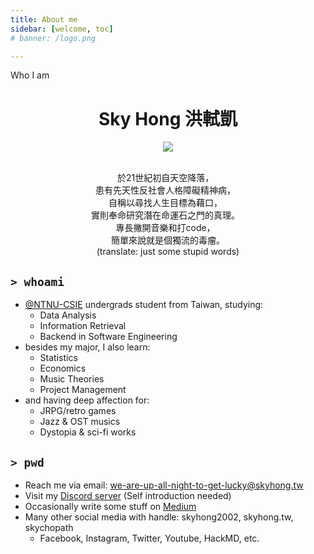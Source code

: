 ```yaml
---
title: About me
sidebar: [welcome, toc]
# banner: /logo.png

---
```


Who I am

<!-- more -->

<h1 align="center">Sky Hong 洪軾凱</h1>

<div align="center">

![](https://komarev.com/ghpvc/?username=skyhong2002&style=flat-square)

<p style="text-align: center; white-space: pre;">
於21世紀初自天空降落，  
患有先天性反社會人格障礙精神病，  
自稱以尋找人生目標為藉口，  
實則奉命研究潛在命運石之門的真理。  
專長撇開音樂和打code，  
簡單來說就是個獨流的毒瘤。
(translate: just some stupid words)
</p>

</div>

## `> whoami`

- [@NTNU-CSIE](https://github.com/NTNU-CSIE) undergrads student from Taiwan, studying:
  - Data Analysis
  - Information Retrieval
  - Backend in Software Engineering
- besides my major, I also learn:
  - Statistics
  - Economics
  - Music Theories
  - Project Management
- and having deep affection for:
  - JRPG/retro games
  - Jazz & OST musics
  - Dystopia & sci-fi works

## `> pwd`

- Reach me via email: we-are-up-all-night-to-get-lucky@skyhong.tw
- Visit my [Discord server](https://discord.gg/9BbYCXaEVd) (Self introduction needed)
- Occasionally write some stuff on [Medium](https://medium.com/@skyhong2002)
- Many other social media with handle: skyhong2002, skyhong.tw, skychopath
  - Facebook, Instagram, Twitter, Youtube, HackMD, etc.
